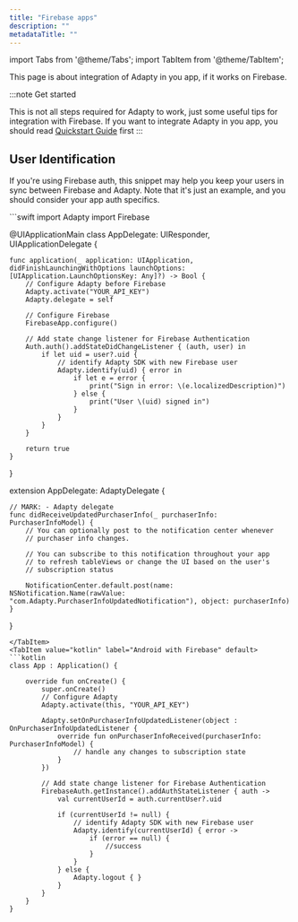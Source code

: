 ```yaml
---
title: "Firebase apps"
description: ""
metadataTitle: ""
---
```

import Tabs from '@theme/Tabs';
import TabItem from '@theme/TabItem';

This page is about integration of Adapty in you app, if it works on Firebase.

:::note
Get started

This is not all steps required for Adapty to work, just some useful tips for integration with Firebase. If you want to integrate Adapty in you app, you should read [Quickstart Guide](quickstart) first
:::

## User Identification

If you're using Firebase auth, this snippet may help you keep your users in sync between Firebase and Adapty. Note that it's just an example, and you should consider your app auth specifics.

<Tabs>
<TabItem value="Swift" label="iOS with Firebase" default>
```swift
import Adapty
import Firebase
 
@UIApplicationMain
class AppDelegate: UIResponder, UIApplicationDelegate {
 
    func application(_ application: UIApplication, didFinishLaunchingWithOptions launchOptions: [UIApplication.LaunchOptionsKey: Any]?) -> Bool {
        // Configure Adapty before Firebase
        Adapty.activate("YOUR_API_KEY")
        Adapty.delegate = self
        
        // Configure Firebase
        FirebaseApp.configure()
        
        // Add state change listener for Firebase Authentication
        Auth.auth().addStateDidChangeListener { (auth, user) in
            if let uid = user?.uid {
                // identify Adapty SDK with new Firebase user
                Adapty.identify(uid) { error in
                    if let e = error {
                        print("Sign in error: \(e.localizedDescription)")
                    } else {
                        print("User \(uid) signed in")
                    }
                }
            }
        }
 
        return true
    }
 
}
 
extension AppDelegate: AdaptyDelegate {
 
    // MARK: - Adapty delegate
    func didReceiveUpdatedPurchaserInfo(_ purchaserInfo: PurchaserInfoModel) {
        // You can optionally post to the notification center whenever
        // purchaser info changes.
 
        // You can subscribe to this notification throughout your app
        // to refresh tableViews or change the UI based on the user's
        // subscription status
        
        NotificationCenter.default.post(name: NSNotification.Name(rawValue: "com.Adapty.PurchaserInfoUpdatedNotification"), object: purchaserInfo)
    }
 
}
```
</TabItem>
<TabItem value="kotlin" label="Android with Firebase" default>
```kotlin 
class App : Application() {

    override fun onCreate() {
        super.onCreate()
        // Configure Adapty
        Adapty.activate(this, "YOUR_API_KEY")

        Adapty.setOnPurchaserInfoUpdatedListener(object : OnPurchaserInfoUpdatedListener {
            override fun onPurchaserInfoReceived(purchaserInfo: PurchaserInfoModel) {
                // handle any changes to subscription state
            }
        })

        // Add state change listener for Firebase Authentication
        FirebaseAuth.getInstance().addAuthStateListener { auth ->
            val currentUserId = auth.currentUser?.uid

            if (currentUserId != null) {
                // identify Adapty SDK with new Firebase user
                Adapty.identify(currentUserId) { error ->
                    if (error == null) {
                        //success
                    }
                }
            } else {
                Adapty.logout { }
            }
        }
    }
}
```
</TabItem>
</Tabs>

